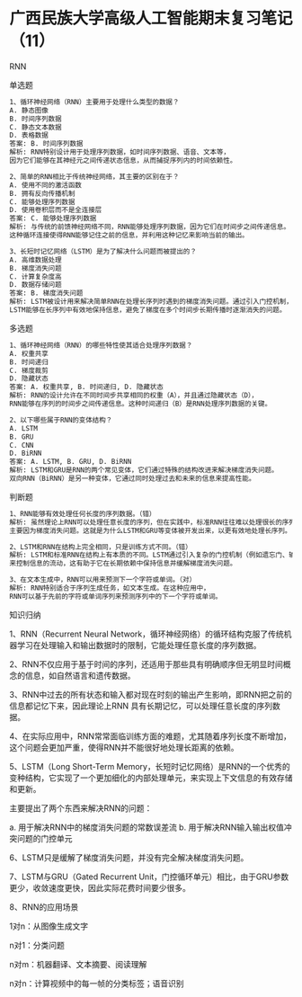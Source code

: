 # 广西民族大学高级人工智能期末复习笔记（11）

RNN

单选题

```bash
1、循环神经网络（RNN）主要用于处理什么类型的数据？
A. 静态图像
B. 时间序列数据
C. 静态文本数据
D. 表格数据
答案: B. 时间序列数据
解析: RNN特别设计用于处理序列数据，如时间序列数据、语音、文本等，
因为它们能够在其神经元之间传递状态信息，从而捕捉序列内的时间依赖性。

2、简单的RNN相比于传统神经网络，其主要的区别在于？
A. 使用不同的激活函数
B. 拥有反向传播机制
C. 能够处理序列数据
D. 使用卷积层而不是全连接层
答案: C. 能够处理序列数据
解析: 与传统的前馈神经网络不同，RNN能够处理序列数据，因为它们在时间步之间传递信息。
这种循环连接使得RNN能够记住之前的信息，并利用这种记忆来影响当前的输出。

3、长短时记忆网络（LSTM）是为了解决什么问题而被提出的？
A. 高维数据处理
B. 梯度消失问题
C. 计算复杂度高
D. 数据存储问题
答案: B. 梯度消失问题
解析: LSTM被设计用来解决简单RNN在处理长序列时遇到的梯度消失问题。通过引入门控机制，
LSTM能够在长序列中有效地保持信息，避免了梯度在多个时间步长期传播时逐渐消失的问题。
```

多选题

```bash
1、循环神经网络（RNN）的哪些特性使其适合处理序列数据？
A. 权重共享
B. 时间递归
C. 梯度裁剪
D. 隐藏状态
答案: A. 权重共享, B. 时间递归, D. 隐藏状态
解析: RNN的设计允许在不同时间步共享相同的权重（A），并且通过隐藏状态（D），
RNN能够在序列的时间步之间传递信息。这种时间递归（B）是RNN处理序列数据的关键。

2、以下哪些属于RNN的变体结构？
A. LSTM
B. GRU
C. CNN
D. BiRNN
答案: A. LSTM, B. GRU, D. BiRNN
解析: LSTM和GRU是RNN的两个常见变体，它们通过特殊的结构改进来解决梯度消失问题。
双向RNN（BiRNN）是另一种变体，它通过同时处理过去和未来的信息来提高性能。
```

判断题

```bash
1、RNN能够有效处理任何长度的序列数据。（错）
解析: 虽然理论上RNN可以处理任意长度的序列，但在实践中，标准RNN往往难以处理很长的序列，
主要因为梯度消失问题。这就是为什么LSTM和GRU等变体被开发出来，以更有效地处理长序列。

2、LSTM和RNN在结构上完全相同，只是训练方式不同。（错）
解析: LSTM和标准RNN在结构上有本质的不同。LSTM通过引入复杂的门控机制（例如遗忘门、输入门和输出门）
来控制信息的流动，这有助于它在长期依赖中保持信息并缓解梯度消失问题。

3、在文本生成中，RNN可以用来预测下一个字符或单词。（对）
解析: RNN特别适合于序列生成任务，如文本生成。在这种应用中，
RNN可以基于先前的字符或单词序列来预测序列中的下一个字符或单词。
```


知识归纳

1、RNN（Recurrent Neural Network，循环神经网络）的循环结构克服了传统机器学习在处理输入和输出数据时的限制，它能处理任意长度的序列数据。

2、RNN不仅应用于基于时间的序列，还适用于那些具有明确顺序但无明显时间概念的信息，如自然语言和遗传数据。

3、RNN中过去的所有状态和输入都对现在时刻的输出产生影响，即RNN把之前的信息都记忆下来，因此理论上RNN
具有长期记忆，可以处理任意长度的序列数据。

4、在实际应用中，RNN常常面临训练方面的难题，尤其随着序列长度不断增加，这个问题会更加严重，使得RNN并不能很好地处理长距离的依赖。

5、LSTM（Long Short-Term Memory，长短时记忆网络）是RNN的一个优秀的变种结构，它实现了一个更加细化的内部处理单元，来实现上下文信息的有效存储和更新。

主要提出了两个东西来解决RNN的问题：

a. 用于解决RNN中的梯度消失问题的常数误差流
b. 用于解决RNN输入输出权值冲突问题的门控单元

6、LSTM只是缓解了梯度消失问题，并没有完全解决梯度消失问题。

7、LSTM与GRU（Gated Recurrent Unit，门控循环单元）相比，由于GRU参数更少，收敛速度更快，因此实际花费时间要少很多。

8、RNN的应用场景

1对n：从图像生成文字

n对1：分类问题

n对m：机器翻译、文本摘要、阅读理解

n对n：计算视频中的每一帧的分类标签；语音识别